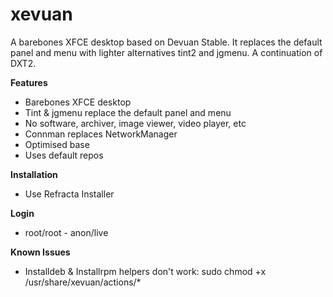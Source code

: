 # xevuan
A barebones XFCE desktop based on Devuan Stable. It replaces the default panel and menu with lighter alternatives tint2 and jgmenu. A continuation of DXT2.

**Features**
- Barebones XFCE desktop
- Tint & jgmenu replace the default panel and menu
- No software, archiver, image viewer, video player, etc
- Connman replaces NetworkManager
- Optimised base
- Uses default repos

**Installation**
- Use Refracta Installer

**Login**
- root/root - anon/live

**Known Issues**
- Installdeb & Installrpm helpers don't work: sudo chmod +x /usr/share/xevuan/actions/*
